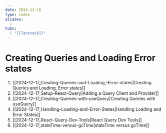 ```yaml
---
date: 2024-12-18
type: index
aliases:
  -
hubs:
  - "[[Tanstack]]"
---
```


# Creating Queries and Loading Error states

1. [[2024-12-17_Creating-Queries-and-Loading,-Error-states|Creating Queries and Loading, Error states]]
4. [[2024-12-17_Setup-React-Query|Adding a Query Client and Provider]]
5. [[2024-12-17_Creating-Queries-with-useQuery|Creating Queries with useQuery]]
6. [[2024-12-17_Handling-Loading-and-Error-States|Handling Loading and Error States]]
7. [[2024-12-17_React-Query-Dev-Tools|React Query Dev Tools]]
8. [[2024-12-17_staleTime-versus-gcTime|staleTime versus gcTime]]


